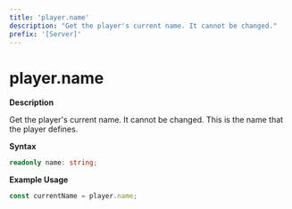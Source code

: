 ```yaml
---
title: 'player.name'
description: "Get the player's current name. It cannot be changed."
prefix: '[Server]'
---
```


# player.name

**Description**

Get the player's current name. It cannot be changed.
This is the name that the player defines.

**Syntax**

```ts
readonly name: string;
```

**Example Usage**

```js
const currentName = player.name;
```
